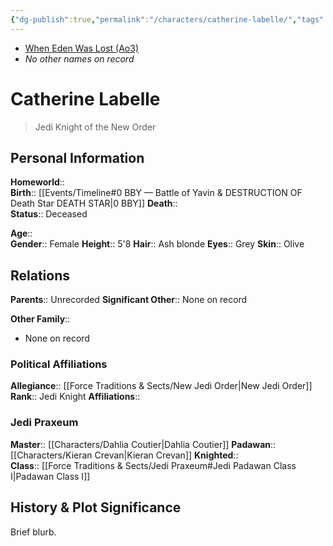 ```yaml
---
{"dg-publish":true,"permalink":"/characters/catherine-labelle/","tags":["newjediorder","jedipraxeum","jediknight","forcesensitive","unfinished"],"dgHomeLink":false,"noteIcon":"saber1"}
---
```


- [When Eden Was Lost (Ao3)](https://archiveofourown.org/works/19334440/chapters/45992584)
- *No other names on record*
# Catherine Labelle
>Jedi Knight of the New Order

## Personal Information

**Homeworld**::  
**Birth**::  [[Events/Timeline#0 BBY — Battle of Yavin & DESTRUCTION OF Death Star DEATH STAR\|0 BBY]]
**Death**::  
**Status**::  Deceased

**Age**::  
**Gender**:: Female
**Height**::  5'8 
**Hair**::  Ash blonde
**Eyes**::  Grey
**Skin**::  Olive

## Relations

**Parents**::  Unrecorded
**Significant Other**:: None on record

**Other Family**::
- None on record

### Political Affiliations

**Allegiance**::  [[Force Traditions & Sects/New Jedi Order\|New Jedi Order]]  
**Rank**::  Jedi Knight
**Affiliations**::  

### Jedi Praxeum

**Master**:: [[Characters/Dahlia Coutier\|Dahlia Coutier]] 
**Padawan**::  [[Characters/Kieran Crevan\|Kieran Crevan]] 
**Knighted**::  
**Class**::  [[Force Traditions & Sects/Jedi Praxeum#Jedi Padawan Class I\|Padawan Class I]] 

## History & Plot Significance

Brief blurb.
